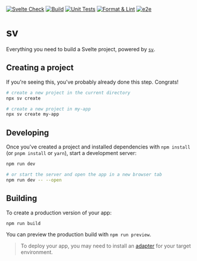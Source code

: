 [![Svelte Check](https://github.com/tsaxking/tators-dashboard-kit/actions/workflows/testing-svelte-check.yml/badge.svg)](https://github.com/tsaxking/tators-dashboard-kit/actions/workflows/testing-svelte-check.yml) [![Build](https://github.com/tsaxking/tators-dashboard-kit/actions/workflows/testing-build.yml/badge.svg)](https://github.com/tsaxking/tators-dashboard-kit/actions/workflows/testing-build.yml) [![Unit Tests](https://github.com/tsaxking/tators-dashboard-kit/actions/workflows/testing-unit.yml/badge.svg)](https://github.com/tsaxking/tators-dashboard-kit/actions/workflows/testing-unit.yml) [![Format & Lint](https://github.com/tsaxking/tators-dashboard-kit/actions/workflows/code-formatter.yml/badge.svg)](https://github.com/tsaxking/tators-dashboard-kit/actions/workflows/code-formatter.yml) [![e2e](https://github.com/tsaxking/tators-dashboard-kit/actions/workflows/testing-e2e.yml/badge.svg)](https://github.com/tsaxking/tators-dashboard-kit/actions/workflows/testing-e2e.yml)

# sv

Everything you need to build a Svelte project, powered by [`sv`](https://github.com/sveltejs/cli).

## Creating a project

If you're seeing this, you've probably already done this step. Congrats!

```bash
# create a new project in the current directory
npx sv create

# create a new project in my-app
npx sv create my-app
```

## Developing

Once you've created a project and installed dependencies with `npm install` (or `pnpm install` or `yarn`), start a development server:

```bash
npm run dev

# or start the server and open the app in a new browser tab
npm run dev -- --open
```

## Building

To create a production version of your app:

```bash
npm run build
```

You can preview the production build with `npm run preview`.

> To deploy your app, you may need to install an [adapter](https://svelte.dev/docs/kit/adapters) for your target environment.
